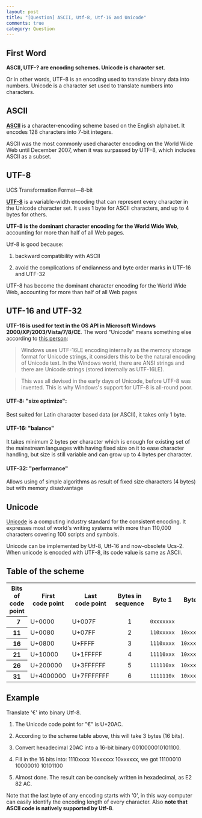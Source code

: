```yaml
---
layout: post
title: "[Question] ASCII, Utf-8, Utf-16 and Unicode"
comments: true
category: Question
---
```


## First Word

**ASCII, UTF-? are encoding schemes. Unicode is character set**.

Or in other words, UTF-8 is an encoding used to translate binary data into numbers. Unicode is a character set used to translate numbers into characters.

## ASCII

**[ASCII](http://en.wikipedia.org/wiki/ASCII)** is a character-encoding scheme based on the English alphabet. It encodes 128 characters into 7-bit integers.

ASCII was the most commonly used character encoding on the World Wide Web until December 2007, when it was surpassed by UTF-8, which includes ASCII as a subset.

## UTF-8

UCS Transformation Format—8-bit

**[UTF-8](http://en.wikipedia.org/wiki/Utf_8)** is a variable-width encoding that can represent every character in the Unicode character set. It uses 1 byte for ASCII characters, and up to 4 bytes for others.

**UTF-8 is the dominant character encoding for the World Wide Web**, accounting for more than half of all Web pages.

Utf-8 is good because:

1. backward compatibility with ASCII

2. avoid the complications of endianness and byte order marks in UTF-16 and UTF-32

UTF-8 has become the dominant character encoding for the World Wide Web, accounting for more than half of all Web pages

## UTF-16 and UTF-32

**UTF-16 is used for text in the OS API in Microsoft Windows 2000/XP/2003/Vista/7/8/CE**. The word "Unicode" means something else according to [this person](http://stackoverflow.com/a/3951826):

> Windows uses UTF-16LE encoding internally as the memory storage format for Unicode strings, it considers this to be the natural encoding of Unicode text. In the Windows world, there are ANSI strings and there are Unicode strings (stored internally as UTF-16LE).

> This was all devised in the early days of Unicode, before UTF-8 was invented. This is why Windows's support for UTF-8 is all-round poor.

#### UTF-8: "size optimize":

Best suited for Latin character based data (or ASCII), it takes only 1 byte.

#### UTF-16: "balance"

It takes minimum 2 bytes per character which is enough for existing set of the mainstream languages with having fixed size on it to ease character handling, but size is still variable and can grow up to 4 bytes per character.

#### UTF-32: "performance"

Allows using of simple algorithms as result of fixed size characters (4 bytes) but with memory disadvantage

## Unicode

[Unicode](http://en.wikipedia.org/wiki/Unicode) is a computing industry standard for the consistent encoding. It expresses most of world's writing systems with more than 110,000 characters covering 100 scripts and symbols.

Unicode can be implemented by Utf-8, Utf-16 and now-obsolete Ucs-2. When unicode is encoded with UTF-8, its code value is same as ASCII.

## Table of the scheme

<table class="wikitable">
<tbody><tr>
<th class="bg-color bg-img font-color">Bits of<br>
code point</th>
<th class="bg-color bg-img font-color">First<br>
code point</th>
<th class="bg-color bg-img font-color">Last<br>
code point</th>
<th class="bg-color bg-img font-color">Bytes in<br>
sequence</th>
<th class="bg-color bg-img font-color">Byte 1</th>
<th class="bg-color bg-img font-color">Byte 2</th>
<th class="bg-color bg-img font-color">Byte 3</th>
<th class="bg-color bg-img font-color">Byte 4</th>
<th class="bg-color bg-img font-color">Byte 5</th>
<th class="bg-color bg-img font-color">Byte 6</th>
</tr>
<tr>
<th class="bg-color bg-img font-color">&nbsp;&nbsp;7</th>
<td class="bg-color bg-img font-color">U+0000</td>
<td class="bg-color bg-img font-color">U+007F</td>
<td style="text-align: center;" class="bg-color bg-img font-color">1</td>
<td class="bg-color bg-img font-color"><code>0xxxxxxx</code></td>
</tr>
<tr>
<th class="bg-color bg-img font-color">11</th>
<td class="bg-color bg-img font-color">U+0080</td>
<td class="bg-color bg-img font-color">U+07FF</td>
<td style="text-align: center;" class="bg-color bg-img font-color">2</td>
<td class="bg-color bg-img font-color"><code>110xxxxx</code></td>
<td class="bg-color bg-img font-color"><code>10xxxxxx</code></td>
</tr>
<tr class="bg-color bg-img font-color">
<th class="bg-color bg-img font-color">16</th>
<td class="bg-color bg-img font-color">U+0800</td>
<td class="bg-color bg-img font-color">U+FFFF</td>
<td style="text-align: center;" class="bg-color bg-img font-color">3</td>
<td class="bg-color bg-img font-color"><code class="bg-color bg-img font-color">1110xxxx</code></td>
<td class="bg-color bg-img font-color"><code>10xxxxxx</code></td>
<td class="bg-color bg-img font-color"><code>10xxxxxx</code></td>
</tr>
<tr>
<th class="bg-color bg-img font-color">21</th>
<td class="bg-color bg-img font-color">U+10000</td>
<td class="bg-color bg-img font-color">U+1FFFFF</td>
<td style="text-align: center;" class="bg-color bg-img font-color">4</td>
<td class="bg-color bg-img font-color"><code>11110xxx</code></td>
<td class="bg-color bg-img font-color"><code>10xxxxxx</code></td>
<td class="bg-color bg-img font-color"><code>10xxxxxx</code></td>
<td class="bg-color bg-img font-color"><code>10xxxxxx</code></td>
</tr>
<tr>
<th class="bg-color bg-img font-color">26</th>
<td class="bg-color bg-img font-color">U+200000</td>
<td class="bg-color bg-img font-color">U+3FFFFFF</td>
<td style="text-align: center;" class="bg-color bg-img font-color">5</td>
<td class="bg-color bg-img font-color"><code>111110xx</code></td>
<td class="bg-color bg-img font-color"><code>10xxxxxx</code></td>
<td class="bg-color bg-img font-color"><code>10xxxxxx</code></td>
<td class="bg-color bg-img font-color"><code>10xxxxxx</code></td>
<td class="bg-color bg-img font-color"><code>10xxxxxx</code></td>
</tr>
<tr>
<th class="bg-color bg-img font-color">31</th>
<td class="bg-color bg-img font-color">U+4000000</td>
<td class="bg-color bg-img font-color">U+7FFFFFFF</td>
<td style="text-align: center;" class="bg-color bg-img font-color">6</td>
<td class="bg-color bg-img font-color"><code>1111110x</code></td>
<td class="bg-color bg-img font-color"><code>10xxxxxx</code></td>
<td class="bg-color bg-img font-color"><code>10xxxxxx</code></td>
<td class="bg-color bg-img font-color"><code>10xxxxxx</code></td>
<td class="bg-color bg-img font-color"><code>10xxxxxx</code></td>
<td class="bg-color bg-img font-color"><code>10xxxxxx</code></td>
</tr>
</tbody></table>

## Example

Translate '€' into binary Utf-8.

1. The Unicode code point for "€" is U+20AC.

2. According to the scheme table above, this will take 3 bytes (16 bits).

3. Convert hexadecimal 20AC into a 16-bit binary 0010000010101100.

4. Fill in the 16 bits into: 1110xxxx 10xxxxxx 10xxxxxx, we got 11100010 10000010 10101100

5. Almost done. The result can be concisely written in hexadecimal, as E2 82 AC.

Note that the last byte of any encoding starts with '0', in this way computer can easily identify the encoding length of every character. Also **note that ASCII code is natively supported by Utf-8**.
